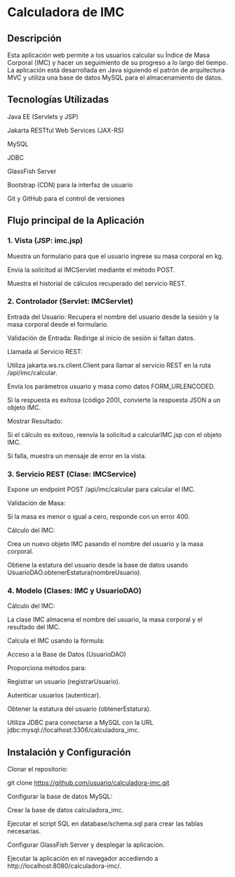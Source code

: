 # Calculadora de IMC

## Descripción

Esta aplicación web permite a los usuarios calcular su Índice de Masa Corporal (IMC) y hacer un seguimiento de su progreso a lo largo del tiempo. La aplicación está desarrollada en Java siguiendo el patrón de arquitectura MVC y utiliza una base de datos MySQL para el almacenamiento de datos.

## Tecnologías Utilizadas

Java EE (Servlets y JSP)

Jakarta RESTful Web Services (JAX-RS)

MySQL

JDBC

GlassFish Server

Bootstrap (CDN) para la interfaz de usuario

Git y GitHub para el control de versiones

## Flujo principal de la Aplicación

### 1. Vista (JSP: imc.jsp)

Muestra un formulario para que el usuario ingrese su masa corporal en kg.

Envía la solicitud al IMCServlet mediante el método POST.

Muestra el historial de cálculos recuperado del servicio REST.

### 2. Controlador (Servlet: IMCServlet)

Entrada del Usuario: Recupera el nombre del usuario desde la sesión y la masa corporal desde el formulario.

Validación de Entrada: Redirige al inicio de sesión si faltan datos.

Llamada al Servicio REST:

Utiliza jakarta.ws.rs.client.Client para llamar al servicio REST en la ruta /api/imc/calcular.

Envía los parámetros usuario y masa como datos FORM_URLENCODED.

Si la respuesta es exitosa (código 200), convierte la respuesta JSON a un objeto IMC.

Mostrar Resultado:

Si el cálculo es exitoso, reenvía la solicitud a calcularIMC.jsp con el objeto IMC.

Si falla, muestra un mensaje de error en la vista.

### 3. Servicio REST (Clase: IMCService)

Expone un endpoint POST /api/imc/calcular para calcular el IMC.

Validación de Masa:

Si la masa es menor o igual a cero, responde con un error 400.

Cálculo del IMC:

Crea un nuevo objeto IMC pasando el nombre del usuario y la masa corporal.

Obtiene la estatura del usuario desde la base de datos usando UsuarioDAO.obtenerEstatura(nombreUsuario).

### 4. Modelo (Clases: IMC y UsuarioDAO)

Cálculo del IMC:

La clase IMC almacena el nombre del usuario, la masa corporal y el resultado del IMC.

Calcula el IMC usando la fórmula:



Acceso a la Base de Datos (UsuarioDAO)

Proporciona métodos para:

Registrar un usuario (registrarUsuario).

Autenticar usuarios (autenticar).

Obtener la estatura del usuario (obtenerEstatura).

Utiliza JDBC para conectarse a MySQL con la URL jdbc:mysql://localhost:3306/calculadora_imc.

## Instalación y Configuración

Clonar el repositorio:

git clone https://github.com/usuario/calculadora-imc.git

Configurar la base de datos MySQL:

Crear la base de datos calculadora_imc.

Ejecutar el script SQL en database/schema.sql para crear las tablas necesarias.

Configurar GlassFish Server y desplegar la aplicación.

Ejecutar la aplicación en el navegador accediendo a http://localhost:8080/calculadora-imc/.

